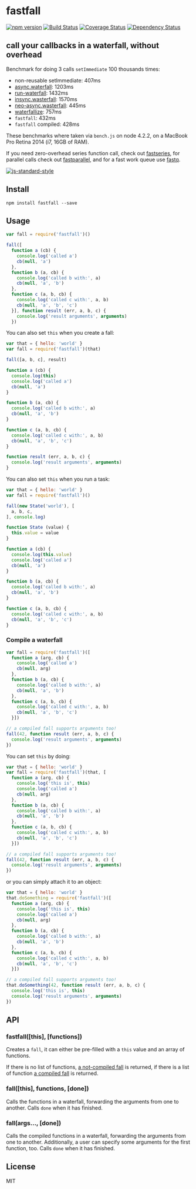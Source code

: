 # fastfall

[![npm version][npm-badge]][npm-url]
[![Build Status][travis-badge]][travis-url]
[![Coverage Status][coveralls-badge]][coveralls-url]
[![Dependency Status][david-badge]][david-url]

## call your callbacks in a waterfall, without overhead

Benchmark for doing 3 calls `setImmediate` 100 thousands times:

* non-reusable setImmediate: 407ms
* [async.waterfall](https://github.com/caolan/async#waterfall): 1203ms
* [run-waterfall](http://npm.im/run-waterfall): 1432ms
* [insync.wasterfall](https://www.npmjs.com/package/insync#waterfall):
  1570ms
* [neo-async.wasterfall](http://suguru03.github.io/neo-async/doc/async.waterfall.html):
  445ms
* [waterfallize](http://npm.im/waterfallize): 757ms
* `fastfall`: 432ms
* `fastfall` compiled: 428ms


These benchmarks where taken via `bench.js` on node 4.2.2, on a MacBook
Pro Retina 2014 (i7, 16GB of RAM).

If you need zero-overhead series function call, check out
[fastseries](http://npm.im/fastseries), for parallel calls check out
[fastparallel](http://npm.im/fastparallel), and for a fast work queue
use [fastq](http://npm.im/fastq).

[![js-standard-style](https://raw.githubusercontent.com/feross/standard/master/badge.png)](https://github.com/feross/standard)

## Install

```
npm install fastfall --save
```

## Usage

```js
var fall = require('fastfall')()

fall([
  function a (cb) {
    console.log('called a')
    cb(null, 'a')
  },
  function b (a, cb) {
    console.log('called b with:', a)
    cb(null, 'a', 'b')
  },
  function c (a, b, cb) {
    console.log('called c with:', a, b)
    cb(null, 'a', 'b', 'c')
  }], function result (err, a, b, c) {
    console.log('result arguments', arguments)
  })
```

You can also set `this` when you create a fall:

```js
var that = { hello: 'world' }
var fall = require('fastfall')(that)

fall([a, b, c], result)

function a (cb) {
  console.log(this)
  console.log('called a')
  cb(null, 'a')
}

function b (a, cb) {
  console.log('called b with:', a)
  cb(null, 'a', 'b')
}

function c (a, b, cb) {
  console.log('called c with:', a, b)
  cb(null, 'a', 'b', 'c')
}

function result (err, a, b, c) {
  console.log('result arguments', arguments)
}
```

You can also set `this` when you run a task:

```js
var that = { hello: 'world' }
var fall = require('fastfall')()

fall(new State('world'), [
  a, b, c,
], console.log)

function State (value) {
  this.value = value
}

function a (cb) {
  console.log(this.value)
  console.log('called a')
  cb(null, 'a')
}

function b (a, cb) {
  console.log('called b with:', a)
  cb(null, 'a', 'b')
}

function c (a, b, cb) {
  console.log('called c with:', a, b)
  cb(null, 'a', 'b', 'c')
}
```

### Compile a waterfall

```js
var fall = require('fastfall')([
  function a (arg, cb) {
    console.log('called a')
    cb(null, arg)
  },
  function b (a, cb) {
    console.log('called b with:', a)
    cb(null, 'a', 'b')
  },
  function c (a, b, cb) {
    console.log('called c with:', a, b)
    cb(null, 'a', 'b', 'c')
  }])

// a compiled fall supports arguments too!
fall(42, function result (err, a, b, c) {
  console.log('result arguments', arguments)
})
```

You can set `this` by doing:

```js
var that = { hello: 'world' }
var fall = require('fastfall')(that, [
  function a (arg, cb) {
    console.log('this is', this)
    console.log('called a')
    cb(null, arg)
  },
  function b (a, cb) {
    console.log('called b with:', a)
    cb(null, 'a', 'b')
  },
  function c (a, b, cb) {
    console.log('called c with:', a, b)
    cb(null, 'a', 'b', 'c')
  }])

// a compiled fall supports arguments too!
fall(42, function result (err, a, b, c) {
  console.log('result arguments', arguments)
})
```

or you can simply attach it to an object:

```js
var that = { hello: 'world' }
that.doSomething = require('fastfall')([
  function a (arg, cb) {
    console.log('this is', this)
    console.log('called a')
    cb(null, arg)
  },
  function b (a, cb) {
    console.log('called b with:', a)
    cb(null, 'a', 'b')
  },
  function c (a, b, cb) {
    console.log('called c with:', a, b)
    cb(null, 'a', 'b', 'c')
  }])

// a compiled fall supports arguments too!
that.doSomething(42, function result (err, a, b, c) {
  console.log('this is', this)
  console.log('result arguments', arguments)
})
```

## API

### fastfall([this], [functions])

Creates a `fall`, it can either be pre-filled with a `this` value
and an array of functions.

If there is no list of functions, [a not-compiled fall](#not-compiled)
is returned, if there is a list of function [a compiled fall](#compiled)
is returned.

<a name="not-compiled"></a>
### fall([this], functions, [done])

Calls the functions in a waterfall, forwarding the arguments from one to
another. Calls `done` when it has finished.

<a name="compiled"></a>
### fall(args..., [done])

Calls the compiled functions in a waterfall, forwarding the arguments from one to
another. Additionally, a user can specify some arguments for the first
function, too. Calls `done` when it has finished.

## License

MIT


[npm-badge]: https://badge.fury.io/js/fastfall.svg
[npm-url]: https://badge.fury.io/js/fastfall
[travis-badge]: https://api.travis-ci.org/mcollina/fastfall.svg
[travis-url]: https://travis-ci.org/mcollina/fastfall
[coveralls-badge]:https://coveralls.io/repos/mcollina/fastfall/badge.svg?branch=master&service=github
[coveralls-url]: https://coveralls.io/github/mcollina/fastfall?branch=master
[david-badge]: https://david-dm.org/mcollina/fastfall.svg
[david-url]: https://david-dm.org/mcollina/fastfall
